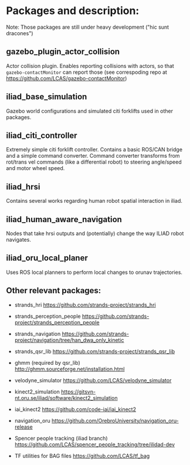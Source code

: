 # Packages and description:
Note: Those packages are still under heavy development ("hic sunt dracones")

## gazebo_plugin_actor_collision
Actor collision plugin. Enables reporting collisions with actors, so that `gazebo-contactMonitor` can report those (see correspoding repo at https://github.com/LCAS/gazebo-contactMonitor)

## iliad_base_simulation
Gazebo world configurations and simulated citi forklifts used in other packages.

## iliad_citi_controller
Extremely simple citi forklift controller. Contains a basic ROS/CAN bridge and a simple command converter. Command converter transforms from rot/trans vel commands (like a differential robot) to steering angle/speed and motor wheel speed.

## iliad_hrsi
Contains several works regarding human robot spatial interaction in iliad. 

## iliad_human_aware_navigation
Nodes that take hrsi outputs and (potentially) change the way ILIAD robot navigates. 

## iliad_oru_local_planer
Uses ROS local planners to perform local changes to orunav trajectories.

## Other relevant packages:

* strands_hri
https://github.com/strands-project/strands_hri

* strands_perception_people
https://github.com/strands-project/strands_perception_people

* strands_navigation
https://github.com/strands-project/navigation/tree/han_dwa_only_kinetic

* strands_qsr_lib
https://github.com/strands-project/strands_qsr_lib

* ghmm (required by qsr_lib)
http://ghmm.sourceforge.net/installation.html

* velodyne_simulator
https://github.com/LCAS/velodyne_simulator

* kinect2_simulation
https://gitsvn-nt.oru.se/iliad/software/kinect2_simulation

* iai_kinect2
https://github.com/code-iai/iai_kinect2

* navigation_oru
https://github.com/OrebroUniversity/navigation_oru-release

* Spencer people tracking (iliad branch)
https://github.com/LCAS/spencer_people_tracking/tree/ilidad-dev

* TF utilities for BAG files
https://github.com/LCAS/tf_bag
